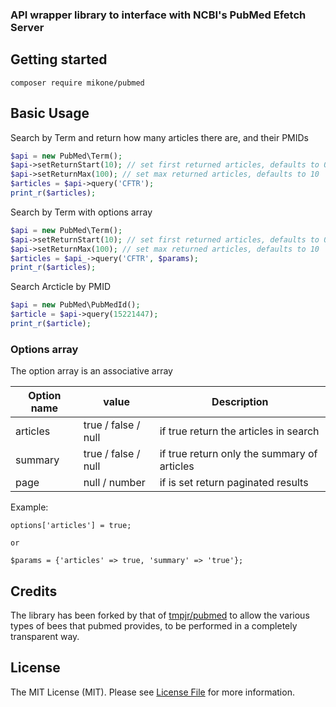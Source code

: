 ### API wrapper library to interface with NCBI's PubMed Efetch Server

Getting started
---------------
```
composer require mikone/pubmed
```
Basic Usage
-----------

Search by Term and return how many articles there are, and their PMIDs
```php
$api = new PubMed\Term();
$api->setReturnStart(10); // set first returned articles, defaults to 0, helpful in case of pagination
$api->setReturnMax(100); // set max returned articles, defaults to 10
$articles = $api->query('CFTR');
print_r($articles);
```
Search by Term with options array
```php
$api = new PubMed\Term();
$api->setReturnStart(10); // set first returned articles, defaults to 0, helpful in case of pagination
$api->setReturnMax(100); // set max returned articles, defaults to 10
$articles = $api_->query('CFTR', $params);
print_r($articles);
```
Search Arcticle by PMID
```php
$api = new PubMed\PubMedId();
$article = $api->query(15221447);
print_r($article);
```
### Options array

The option array is an associative array

| Option name | value | Description |
| ------ | ------ | ------ |
| articles | true / false / null | if true return the articles in search |
| summary | true / false / null |  if true return only the summary of articles |
| page | null / number | if is set return paginated results |

Example:
```
options['articles'] = true;

or 

$params = {'articles' => true, 'summary' => 'true'};
```

## Credits
The library has been forked by that of [tmpjr/pubmed] to allow the various types of bees that pubmed provides, to be performed in a completely transparent way.


## License
The MIT License (MIT). Please see [License File](https://github.com/spatie/laravel-permission/blob/master/LICENSE.md) for more information.


[tmpjr/pubmed]: <https://github.com/joemccann/dillinger>

